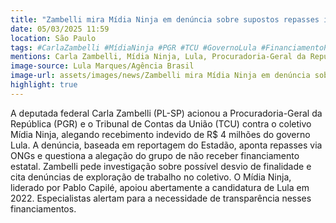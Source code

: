 ```yaml
---
title: "Zambelli mira Mídia Ninja em denúncia sobre supostos repasses ilegais de R$ 4 milhões do governo Lula"
date: 05/03/2025 11:59
location: São Paulo
tags: #CarlaZambelli #MídiaNinja #PGR #TCU #GovernoLula #FinanciamentoPúblico #ONGs #PolíticaBrasileira #Denúncia #Transparência #abc360noticias
mentions: Carla Zambelli, Mídia Ninja, Lula, Procuradoria-Geral da República (PGR), Tribunal de Contas da União (TCU), O Estado de S. Paulo, Pablo Capilé, Leandro Consentino.
image-source: Lula Marques/Agência Brasil
image-url: assets/images/news/Zambelli mira Mídia Ninja em denúncia sobre supostos repasses ilegais de R$ 4 milhões do governo Lula.jpg
highlight: true
---
```


A deputada federal Carla Zambelli (PL-SP) acionou a Procuradoria-Geral da República (PGR) e o Tribunal de Contas da União (TCU) contra o coletivo Mídia Ninja, alegando recebimento indevido de R$ 4 milhões do governo Lula. A denúncia, baseada em reportagem do Estadão, aponta repasses via ONGs e questiona a alegação do grupo de não receber financiamento estatal. Zambelli pede investigação sobre possível desvio de finalidade e cita denúncias de exploração de trabalho no coletivo. O Mídia Ninja, liderado por Pablo Capilé, apoiou abertamente a candidatura de Lula em 2022. Especialistas alertam para a necessidade de transparência nesses financiamentos.
